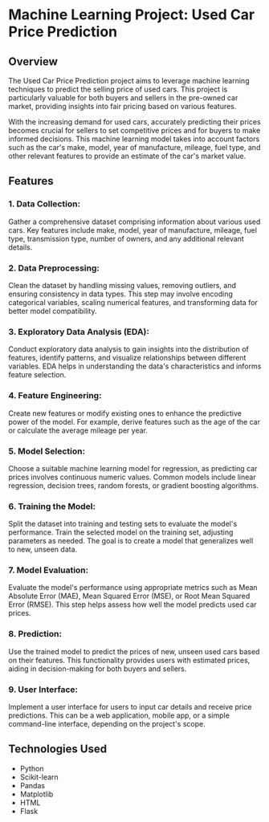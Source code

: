 # Machine Learning Project: Used Car Price Prediction

## Overview

The Used Car Price Prediction project aims to leverage machine learning techniques to predict the selling price
of used cars. This project is particularly valuable for both buyers and sellers in the pre-owned car market,
providing insights into fair pricing based on various features.

With the increasing demand for used cars, accurately predicting their prices becomes crucial for sellers to
set competitive prices and for buyers to make informed decisions. This machine learning model takes into
account factors such as the car's make, model, year of manufacture, mileage, fuel type, and other relevant
features to provide an estimate of the car's market value.

## Features

### 1. Data Collection:

Gather a comprehensive dataset comprising information about various used cars. Key features include make, model,
year of manufacture, mileage, fuel type, transmission type, number of owners, and any additional relevant details.

### 2. Data Preprocessing:

Clean the dataset by handling missing values, removing outliers, and ensuring consistency in data types. This step
may involve encoding categorical variables, scaling numerical features, and transforming data for better model compatibility.

### 3. Exploratory Data Analysis (EDA):

Conduct exploratory data analysis to gain insights into the distribution of features, identify patterns, and
visualize relationships between different variables. EDA helps in understanding the data's characteristics and informs
feature selection.

### 4. Feature Engineering:

Create new features or modify existing ones to enhance the predictive power of the model. For example, derive features
such as the age of the car or calculate the average mileage per year.

### 5. Model Selection:

Choose a suitable machine learning model for regression, as predicting car prices involves continuous numeric values.
Common models include linear regression, decision trees, random forests, or gradient boosting algorithms.

### 6. Training the Model:

Split the dataset into training and testing sets to evaluate the model's performance. Train the selected model on the
training set, adjusting parameters as needed. The goal is to create a model that generalizes well to new, unseen data.

### 7. Model Evaluation:

Evaluate the model's performance using appropriate metrics such as Mean Absolute Error (MAE), Mean Squared Error (MSE),
or Root Mean Squared Error (RMSE). This step helps assess how well the model predicts used car prices.

### 8. Prediction:

Use the trained model to predict the prices of new, unseen used cars based on their features. This functionality provides
users with estimated prices, aiding in decision-making for both buyers and sellers.

### 9. User Interface:

Implement a user interface for users to input car details and receive price predictions. This can be a web application, mobile app,
or a simple command-line interface, depending on the project's scope.

## Technologies Used

- Python
- Scikit-learn
- Pandas
- Matplotlib
- HTML
- Flask
